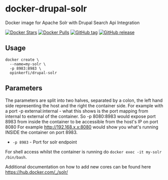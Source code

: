 # docker-drupal-solr
Docker image for Apache Solr with Drupal Search Api Integration

[![Docker Stars](https://img.shields.io/docker/stars/opinkerfi/drupal-solr.svg)]()
[![Docker Pulls](https://img.shields.io/docker/pulls/opinkerfi/drupal-solr.svg)]()
[![GitHub tag](https://img.shields.io/github/tag/opinkerfi/drupal-solr.svg)]()
[![GitHub release](https://img.shields.io/github/release/opinkerfi/drupal-solr.svg)]()

## Usage

```
docker create \ 
  --name=my-solr \
  -p 8983:8983 \
  opinkerfi/drupal-solr
```

## Parameters

The parameters are split into two halves, separated by a colon, the left hand side representing the host and the right the container side. 
For example with a port -p external:internal - what this shows is the port mapping from internal to external of the container.
So -p 8080:8983 would expose port 8983 from inside the container to be accessible from the host's IP on port 8080 
For example http://192.168.x.x:8080 would show you what's running INSIDE the container on port 8983.

* `-p 8983` - Port for solr endpoint

For shell access whilst the container is running do `docker exec -it my-solr /bin/bash`.

Additional documentation on how to add new cores can be found here https://hub.docker.com/_/solr/
